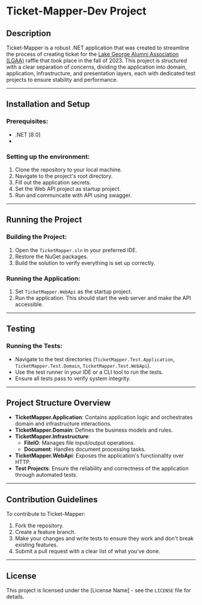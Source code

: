 # Ticket-Mapper-Dev Project

## Description
Ticket-Mapper is a robust .NET application that was created to streamline the process of creating ticket for the [Lake George Alumni Association (LGAA)]([https://www.example.com](https://lgalumni.com)) raffle that took place in the fall of 2023. This project is structured with a clear separation of concerns, dividing the application into domain, application, infrastructure, and presentation layers, each with dedicated test projects to ensure stability and performance.

---

## Installation and Setup

### Prerequisites:
- .NET [8.0]
- 

### Setting up the environment:
1. Clone the repository to your local machine.
2. Navigate to the project's root directory.
3. Fill out the application secrets.
4. Set the Web API project as startup project.
5. Run and communcaite with API using swagger.

---

## Running the Project

### Building the Project:
1. Open the `TicketMapper.sln` in your preferred IDE.
2. Restore the NuGet packages.
3. Build the solution to verify everything is set up correctly.

### Running the Application:
1. Set `TicketMapper.WebApi` as the startup project.
2. Run the application. This should start the web server and make the API accessible.

---

## Testing

### Running the Tests:
- Navigate to the test directories (`TicketMapper.Test.Application`, `TicketMapper.Test.Domain`, `TicketMapper.Test.WebApi`).
- Use the test runner in your IDE or a CLI tool to run the tests.
- Ensure all tests pass to verify system integrity.

---

## Project Structure Overview

- **TicketMapper.Application**: Contains application logic and orchestrates domain and infrastructure interactions.
- **TicketMapper.Domain**: Defines the business models and rules.
- **TicketMapper.Infrastructure**: 
  - **FileIO**: Manages file input/output operations.
  - **Document**: Handles document processing tasks.
- **TicketMapper.WebApi**: Exposes the application's functionality over HTTP.
- **Test Projects**: Ensure the reliability and correctness of the application through automated tests.

---

## Contribution Guidelines

To contribute to Ticket-Mapper:
1. Fork the repository.
2. Create a feature branch.
3. Make your changes and write tests to ensure they work and don't break existing features.
4. Submit a pull request with a clear list of what you've done.


---

## License

This project is licensed under the [License Name] - see the `LICENSE` file for details.
